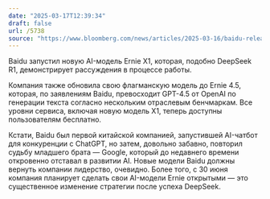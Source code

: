 ```yaml
---
date: "2025-03-17T12:39:34"
draft: false
url: /5738
source: "https://www.bloomberg.com/news/articles/2025-03-16/baidu-releases-reasoning-ai-model-to-take-on-deepseek"
---
```


Baidu запустил новую AI-модель Ernie X1, которая, подобно DeepSeek R1, демонстрирует рассуждения в процессе работы. 

Компания также обновила свою флагманскую модель до Ernie 4.5, которая, по заявлениям Baidu, превосходит GPT-4.5 от OpenAI по генерации текста согласно нескольким отраслевым бенчмаркам. Все уровни сервиса, включая новую модель X1, теперь доступны пользователям бесплатно.

Кстати, Baidu был первой китайской компанией, запустившей AI-чатбот для конкуренции с ChatGPT, но затем, довольно забавно, повторил судьбу младшего брата — Google, который до недавнего времени откровенно отставал в развитии AI. Новые модели Baidu должны вернуть компании лидерство, очевидно. Более того, с 30 июня компания планирует сделать свои AI-модели Ernie открытыми — это существенное изменение стратегии после успеха DeepSeek.
